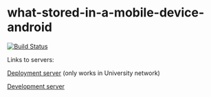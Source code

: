 what-stored-in-a-mobile-device-android
======================================

[![Build Status](http://img.shields.io/travis/TeamWhat/what-stored-in-a-mobile-device-android.svg?style=flat)](https://travis-ci.org/TeamWhat/what-stored-in-a-mobile-device-android)

Links to servers:

[Deployment server](http://pdp.cs.helsinki.fi/) (only works in University network)

[Development server](http://pickingdigitalpockets.herokuapp.com/)
